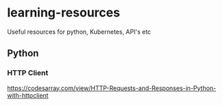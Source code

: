 # learning-resources
Useful resources for python, Kubernetes, API's etc

## Python
### HTTP Client
https://codesarray.com/view/HTTP-Requests-and-Responses-in-Python-with-httpclient
